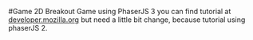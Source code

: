 #Game 2D Breakout Game using PhaserJS 3
you can find tutorial at [developer.mozilla.org](https://developer.mozilla.org/en-US/docs/Games/Tutorials/2D_breakout_game_Phaser) but need a little bit change, because tutorial using phaserJS 2.